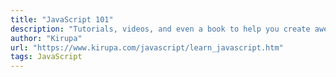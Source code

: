 ```yaml
---
title: "JavaScript 101"
description: "Tutorials, videos, and even a book to help you create awesomely interactive stuff using JavaScript."
author: "Kirupa"
url: "https://www.kirupa.com/javascript/learn_javascript.htm"
tags: JavaScript
---
```

